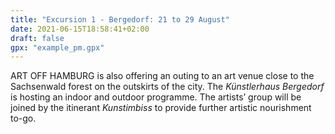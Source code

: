 ```yaml
---
title: "Excursion 1 - Bergedorf: 21 to 29 August"
date: 2021-06-15T18:58:41+02:00
draft: false
gpx: "example_pm.gpx"
---
```


ART OFF HAMBURG is also offering an outing to an art venue close to the Sachsenwald forest on the outskirts of the city. The *Künstlerhaus Bergedorf* is hosting an indoor and outdoor programme. The 
artists’ group will be joined by the itinerant *Kunstimbiss* to provide further artistic nourishment to-go.
